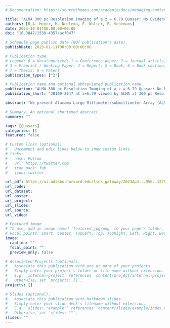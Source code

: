 ```yaml
---
# Documentation: https://sourcethemes.com/academic/docs/managing-content/

title: "ALMA 300 pc Resolution Imaging of a z = 6.79 Quasar: No Evidence for Supermassive Black Hole Influence on the C II Kinematics"
authors: [R.A. Meyer, M. Neelema, F. Walter, B. Venemans]
date: 2023-10-01T00:00:00+00:00
doi: "10.3847/1538-4357/acf047"

# Schedule page publish date (NOT publication's date).
publishDate: 2023-01-11T00:00:00+00:00

# Publication type.
# Legend: 0 = Uncategorized; 1 = Conference paper; 2 = Journal article;
# 3 = Preprint / Working Paper; 4 = Report; 5 = Book; 6 = Book section;
# 7 = Thesis; 8 = Patent
publication_types: ["2"]

# Publication name and optional abbreviated publication name.
publication: "ALMA 300 pc Resolution Imaging of a z = 6.79 Quasar: No Evidence for Supermassive Black Hole Influence on the C II Kinematics "
publication_short: "J0109-3047 at z=6.79 viewed by ALMA at 300 pc Resolution"

abstract: "We present Atacama Large Millimeter/submillimeter Array (ALMA) [C II] 158 μm and dust continuum observations of the z = 6.79 quasar J0109-3047 at a resolution of 0.045 arcsec (~300 pc). The dust and [C II] emission are enclosed within a ~500 pc radius, with the central beam (r < 144 pc) accounting for ~25% (8%) of the total continuum ([C II]) emission. The far-infrared (FIR) luminosity density increases radially from ~5 × 10^11 Lsun kpc^-2 to a central value of ~70 × 10^11 Lsun kpc^-2 (SFRD ~50-700 Msun/yr kpc^-2). The [C II] kinematics are dispersion dominated with a constant velocity dispersion of 137+-6 km s^1. The constant dispersion implies that the underlying mass distribution is not centrally peaked, consistent with the expectations of a flat gas mass profile. The lack of an upturn in velocity dispersion within the central beam is inconsistent with a black hole mass greater than M BH < 6.5 × 10^8 Msun (2sigma level), unless highly fine-tuned changes in the interstellar medium properties conspire to produce a decrease of the gas mass in the central beam comparable to the black hole mass. Our observations therefore imply either that (a) the black hole is less massive than previously measured, or (b) the central peak of the FIR and [C II] emission are not tracing the location of the black hole, as suggested by the tentative offset between the near-infrared position of the quasar and the ALMA continuum emission."

# Summary. An optional shortened abstract.
summary: ""

tags: [Quasars]
categories: []
featured: false

# Custom links (optional).
#   Uncomment and edit lines below to show custom links.
# links:
# - name: Follow
#   url: https://twitter.com
#   icon_pack: fab
#   icon: twitter

url_pdf: https://ui.adsabs.harvard.edu/link_gateway/2023ApJ...956..127M/doi:10.3847/1538-4357/acf047
url_code:
url_dataset:
url_poster:
url_project:
url_slides:
url_source:
url_video:

# Featured image
# To use, add an image named `featured.jpg/png` to your page's folder. 
# Focal points: Smart, Center, TopLeft, Top, TopRight, Left, Right, BottomLeft, Bottom, BottomRight.
image:
  caption: ""
  focal_point: ""
  preview_only: false

# Associated Projects (optional).
#   Associate this publication with one or more of your projects.
#   Simply enter your project's folder or file name without extension.
#   E.g. `internal-project` references `content/project/internal-project/index.md`.
#   Otherwise, set `projects: []`.
projects: []

# Slides (optional).
#   Associate this publication with Markdown slides.
#   Simply enter your slide deck's filename without extension.
#   E.g. `slides: "example"` references `content/slides/example/index.md`.
#   Otherwise, set `slides: ""`.
slides: ""
---
```


